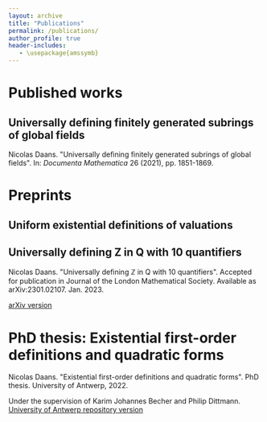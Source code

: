 ```yaml
---
layout: archive
title: "Publications"
permalink: /publications/
author_profile: true
header-includes:
   - \usepackage{amssymb}
---
```


# Published works

## Universally defining finitely generated subrings of global fields
Nicolas Daans. "Universally defining finitely generated subrings of global fields". In: *Documenta Mathematica* 26 (2021), pp. 1851-1869.

# Preprints

## Uniform existential definitions of valuations

## Universally defining Z in Q with 10 quantifiers
Nicolas Daans. "Universally defining $\mathbb{Z}$ in Q with 10 quantifiers". Accepted for publication in Journal of the London Mathematical Society. Available as arXiv:2301.02107. Jan. 2023.

[arXiv version](https://arxiv.org/abs/2301.02107)

# PhD thesis: Existential first-order definitions and quadratic forms
Nicolas Daans. "Existential first-order definitions and quadratic forms". PhD thesis. University of Antwerp, 2022.

Under the supervision of Karim Johannes Becher and Philip Dittmann.
[University of Antwerp repository version](https://hdl.handle.net/10067/1903760151162165141)